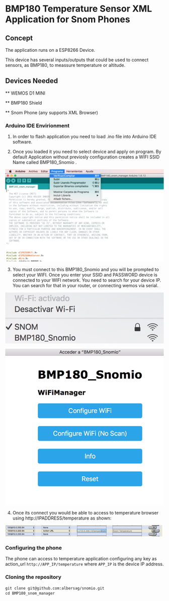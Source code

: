 # BMP180 Temperature Sensor XML Application for Snom Phones

## Concept

The application runs on a ESP8266 Device. 

This device has several inputs/outputs that could be used to connect sensors, as BMP180, to meassure temperature or altitude.

## Devices Needed

** WEMOS D1 MINI

** BMP180 Shield

** Snom Phone (any supports XML Browser)

### Arduino IDE Envirionment

1) In order to flash application you need to load .ino file into Arduino IDE software.
  

2) Once you loaded it you need to select device and apply on program. By default Application without previosly configuration creates a WIFI SSID Name called BMP180_Snomio .

  ![Ardunio Compile](docs/arduino_compile.png)

3) You must connect to this BMP180_Snomio and you will be prompted to select your WIFI. Once you enter your SSID and PASSWORD device is connected to your WIFI network. You need to search for your device IP. You can search for that in your router, or connecting wemos via serial.

  ![Wifi connection](docs/wifi.png)
  
  ![Wifi captative portal](docs/wifi_portal.png)
  

4) Once its connect you would be able to access to temperature browser using http://IPADDRESS/temperature as shown:
   
  ![Configuring Phone](docs/phone_configuration.png)
  

### Configuring the phone

The phone can access to temperature application configuring any key as action_url `http://APP_IP/temperature` where `APP_IP` is the device IP address.


### Cloning the repository

```
git clone git@github.com:albersag/snomio.git
cd BMP180_snom_manager
```
